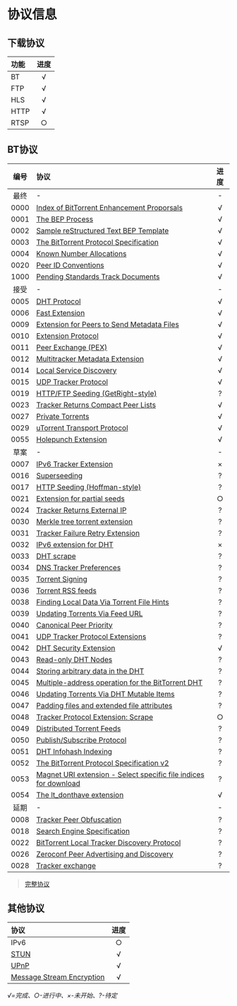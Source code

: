 # 协议信息

## 下载协议

|功能|进度|
|:--|:--:|
|BT|√|
|FTP|√|
|HLS|√|
|HTTP|√|
|RTSP|○|

## BT协议

|编号|协议|进度|
|:--:|:--|:--:|
|最终|-|-|
|0000|[Index of BitTorrent Enhancement Proporsals](http://www.bittorrent.org/beps/bep_0000.html)|√|
|0001|[The BEP Process](http://www.bittorrent.org/beps/bep_0001.html)|√|
|0002|[Sample reStructured Text BEP Template](http://www.bittorrent.org/beps/bep_0002.html)|√|
|0003|[The BitTorrent Protocol Specification](http://www.bittorrent.org/beps/bep_0003.html)|√|
|0004|[Known Number Allocations](http://www.bittorrent.org/beps/bep_0004.html)|√|
|0020|[Peer ID Conventions](http://www.bittorrent.org/beps/bep_0020.html)|√|
|1000|[Pending Standards Track Documents](http://www.bittorrent.org/beps/bep_1000.html)|√|
|接受|-|-|
|0005|[DHT Protocol](http://www.bittorrent.org/beps/bep_0005.html)|√|
|0006|[Fast Extension](http://www.bittorrent.org/beps/bep_0006.html)|√|
|0009|[Extension for Peers to Send Metadata Files](http://www.bittorrent.org/beps/bep_0009.html)|√|
|0010|[Extension Protocol](http://www.bittorrent.org/beps/bep_0010.html)|√|
|0011|[Peer Exchange (PEX)](http://www.bittorrent.org/beps/bep_0011.html)|√|
|0012|[Multitracker Metadata Extension](http://www.bittorrent.org/beps/bep_0012.html)|√|
|0014|[Local Service Discovery](http://www.bittorrent.org/beps/bep_0014.html)|√|
|0015|[UDP Tracker Protocol](http://www.bittorrent.org/beps/bep_0015.html)|√|
|0019|[HTTP/FTP Seeding (GetRight-style)](http://www.bittorrent.org/beps/bep_0019.html)|?|
|0023|[Tracker Returns Compact Peer Lists](http://www.bittorrent.org/beps/bep_0023.html)|√|
|0027|[Private Torrents](http://www.bittorrent.org/beps/bep_0027.html)|√|
|0029|[uTorrent Transport Protocol](http://www.bittorrent.org/beps/bep_0029.html)|√|
|0055|[Holepunch Extension](http://www.bittorrent.org/beps/bep_0055.html)|√|
|草案|-|-|
|0007|[IPv6 Tracker Extension](http://www.bittorrent.org/beps/bep_0007.html)|×|
|0016|[Superseeding](http://www.bittorrent.org/beps/bep_0016.html)|?|
|0017|[HTTP Seeding (Hoffman-style)](http://www.bittorrent.org/beps/bep_0017.html)|?|
|0021|[Extension for partial seeds](http://www.bittorrent.org/beps/bep_0021.html)|○|
|0024|[Tracker Returns External IP](http://www.bittorrent.org/beps/bep_0024.html)|?|
|0030|[Merkle tree torrent extension](http://www.bittorrent.org/beps/bep_0030.html)|?|
|0031|[Tracker Failure Retry Extension](http://www.bittorrent.org/beps/bep_0031.html)|?|
|0032|[IPv6 extension for DHT](http://www.bittorrent.org/beps/bep_0032.html)|×|
|0033|[DHT scrape](http://www.bittorrent.org/beps/bep_0033.html)|?|
|0034|[DNS Tracker Preferences](http://www.bittorrent.org/beps/bep_0034.html)|?|
|0035|[Torrent Signing](http://www.bittorrent.org/beps/bep_0035.html)|?|
|0036|[Torrent RSS feeds](http://www.bittorrent.org/beps/bep_0036.html)|?|
|0038|[Finding Local Data Via Torrent File Hints](http://www.bittorrent.org/beps/bep_0038.html)|?|
|0039|[Updating Torrents Via Feed URL](http://www.bittorrent.org/beps/bep_0039.html)|?|
|0040|[	Canonical Peer Priority](http://www.bittorrent.org/beps/bep_0040.html)|?|
|0041|[UDP Tracker Protocol Extensions](http://www.bittorrent.org/beps/bep_0041.html)|?|
|0042|[DHT Security Extension](http://www.bittorrent.org/beps/bep_0042.html)|√|
|0043|[Read-only DHT Nodes](http://www.bittorrent.org/beps/bep_0043.html)|?|
|0044|[Storing arbitrary data in the DHT](http://www.bittorrent.org/beps/bep_0044.html)|?|
|0045|[Multiple-address operation for the BitTorrent DHT](http://www.bittorrent.org/beps/bep_0045.html)|?|
|0046|[Updating Torrents Via DHT Mutable Items](http://www.bittorrent.org/beps/bep_0046.html)|?|
|0047|[Padding files and extended file attributes](http://www.bittorrent.org/beps/bep_0047.html)|?|
|0048|[Tracker Protocol Extension: Scrape](http://www.bittorrent.org/beps/bep_0048.html)|○|
|0049|[Distributed Torrent Feeds](http://www.bittorrent.org/beps/bep_0049.html)|?|
|0050|[Publish/Subscribe Protocol](http://www.bittorrent.org/beps/bep_0050.html)|?|
|0051|[DHT Infohash Indexing](http://www.bittorrent.org/beps/bep_0051.html)|?|
|0052|[The BitTorrent Protocol Specification v2](http://www.bittorrent.org/beps/bep_0052.html)|?|
|0053|[Magnet URI extension - Select specific file indices for download](http://www.bittorrent.org/beps/bep_0053.html)|?|
|0054|[The lt_donthave extension](http://www.bittorrent.org/beps/bep_0054.html)|√|
|延期|-|-|
|0008|[Tracker Peer Obfuscation](http://www.bittorrent.org/beps/bep_0008.html)|?|
|0018|[Search Engine Specification](http://www.bittorrent.org/beps/bep_0018.html)|?|
|0022|[BitTorrent Local Tracker Discovery Protocol](http://www.bittorrent.org/beps/bep_0022.html)|?|
|0026|[Zeroconf Peer Advertising and Discovery](http://www.bittorrent.org/beps/bep_0026.html)|?|
|0028|[Tracker exchange](http://www.bittorrent.org/beps/bep_0028.html)|?|

> [完整协议](http://www.bittorrent.org/beps/bep_0000.html)

## 其他协议

|协议|进度|
|:--|:--:|
|IPv6|○|
|[STUN](https://www.rfc-editor.org/rfc/rfc5389.txt)|√|
|[UPnP](http://upnp.org/specs/arch/UPnP-arch-DeviceArchitecture-v1.0.pdf)|√|
|[Message Stream Encryption](https://wiki.vuze.com/w/Message_Stream_Encryption)|√|

*√=完成、○-进行中、×-未开始、?-待定*
